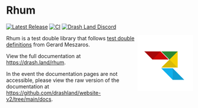 # Rhum

[![Latest Release](https://img.shields.io/github/release/drashland/rhum.svg?color=bright_green&label=latest)](https://github.com/drashland/rhum/releases/latest)
[![CI](https://img.shields.io/github/actions/workflow/status/drashland/rhum/main.yml?branch=main&label=branch:main)](https://github.com/drashland/rhum/actions/workflows/master.yml)
[![Drash Land Discord](https://img.shields.io/badge/discord-join-blue?logo=discord)](https://discord.gg/RFsCSaHRWK)

<img align="right" src="./logo.svg" alt="Drash Land - Rhum logo" height="150" style="max-height: 150px">

Rhum is a test double library that follows
[test double definitions](https://martinfowler.com/bliki/TestDouble.html) from
Gerard Meszaros.

View the full documentation at https://drash.land/rhum.

In the event the documentation pages are not accessible, please view the raw
version of the documentation at
https://github.com/drashland/website-v2/tree/main/docs.
